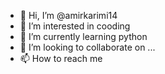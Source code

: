 - 👋 Hi, I’m @amirkarimi14
- 👀 I’m interested in cooding
- 🌱 I’m currently learning python 
- 💞️ I’m looking to collaborate on ...
- 📫 How to reach me 

<!---
amirkarimi14/amirkarimi14 is a ✨ special ✨ repository because its `README.md` (this file) appears on your GitHub profile.
You can click the Preview link to take a look at your changes.
--->
